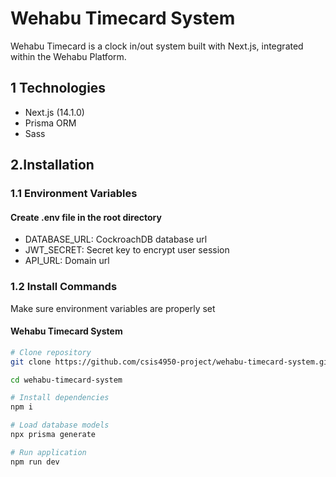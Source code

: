 # Wehabu Timecard System

Wehabu Timecard is a clock in/out system built with Next.js, integrated within the Wehabu Platform.

## 1 Technologies

- Next.js (14.1.0)
- Prisma ORM
- Sass

## 2.Installation

### 1.1 Environment Variables

#### Create .env file in the root directory

- DATABASE_URL: CockroachDB database url
- JWT_SECRET: Secret key to encrypt user session
- API_URL: Domain url

### 1.2 Install Commands

Make sure environment variables are properly set

#### Wehabu Timecard System

```sh
# Clone repository
git clone https://github.com/csis4950-project/wehabu-timecard-system.git

cd wehabu-timecard-system

# Install dependencies
npm i

# Load database models
npx prisma generate

# Run application
npm run dev
```
